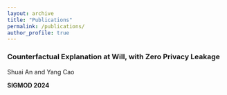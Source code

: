 ```yaml
---
layout: archive
title: "Publications"
permalink: /publications/
author_profile: true
---
```



### Counterfactual Explanation at Will, with Zero Privacy Leakage

Shuai An and Yang Cao

**SIGMOD 2024**


